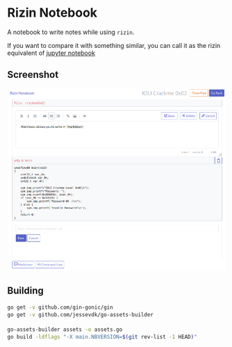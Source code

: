 # Rizin Notebook

A notebook to write notes while using `rizin`.

If you want to compare it with something similar, you can call it as the rizin equivalent of [jupyter notebook](https://jupyter.org/)

## Screenshot

![rizin-notebook](https://raw.githubusercontent.com/rizinorg/rizin-notebook/master/.rizin-notebook.png)

## Building

```bash
go get -v github.com/gin-gonic/gin
go get -v github.com/jessevdk/go-assets-builder

go-assets-builder assets -o assets.go
go build -ldflags "-X main.NBVERSION=$(git rev-list -1 HEAD)"
```